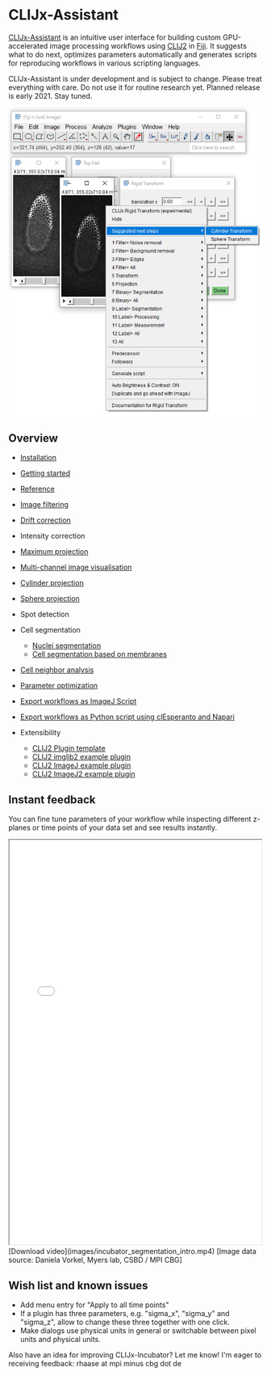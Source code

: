 # CLIJx-Assistant
[CLIJx-Assistant](https://clij.github.io/assistant) is an intuitive user interface for building custom GPU-accelerated image processing workflows using [CLIJ2](https://clij.github.io) in [Fiji](https://fiji.sc). 
It suggests what to do next, optimizes parameters automatically and generates scripts for reproducing workflows in various scripting languages.

CLIJx-Assistant is under development and is subject to change. 
Please treat everything with care.
Do not use it for routine research yet. 
Planned release is early 2021. 
Stay tuned.

![Image](images/suggestions.png)


## Overview
* [Installation](https://clij.github.io/assistant/installation)
* [Getting started](https://clij.github.io/assistant/getting_started)
* [Reference](https://clij.github.io/assistant/reference)

* [Image filtering](https://clij.github.io/assistant/filtering)
* [Drift correction](https://clij.github.io/assistant/drift_correction)
* Intensity correction

* [Maximum projection](https://clij.github.io/assistant/intensity_projection)
* [Multi-channel image visualisation](https://clij.github.io/assistant/multi_channel_support)
* [Cylinder projection](https://clij.github.io/assistant/cylinder_projection)
* [Sphere projection](https://clij.github.io/assistant/sphere_projection)
* Spot detection
* Cell segmentation
  * [Nuclei segmentation](https://clij.github.io/assistant/segmentation_nuclei)
  * [Cell segmentation based on membranes](https://clij.github.io/assistant/segmentation_cells)
* [Cell neighbor analysis](https://clij.github.io/assistant/neighbor_analysis_generated)

* [Parameter optimization](https://clij.github.io/assistant/parameter_optimization)

* [Export workflows as ImageJ Script](https://clij.github.io/assistant/macro_export)
* [Export workflows as Python script using clEsperanto and Napari](https://clij.github.io/assistant/te_oki_export)

* Extensibility
  * [CLIJ2 Plugin template](https://github.com/clij/clij2-plugin-template)
  * [CLIJ2 imglib2 example plugin](https://github.com/haesleinhuepf/clijx-assistant-imglib2)
  * [CLIJ2 ImageJ example plugin](https://github.com/haesleinhuepf/clijx-assistant-imagej)
  * [CLIJ2 ImageJ2 example plugin](https://github.com/haesleinhuepf/clijx-assistant-imagej2)


## Instant feedback
You can fine tune parameters of your workflow while inspecting different z-planes or time points of your data set and see results instantly.
<iframe src="images/incubator_segmentation_intro.mp4" width="500" height="800"></iframe>
[Download video](images/incubator_segmentation_intro.mp4) [Image data source: Daniela Vorkel, Myers lab, CSBD / MPI CBG]




## Wish list and known issues
* Add menu entry for "Apply to all time points"
* If a plugin has three parameters, e.g. "sigma_x", "sigma_y" and "sigma_z", allow to change these three together with one click.
* Make dialogs use physical units in general or switchable between pixel units and physical units.

Also have an idea for improving CLIJx-Incubator? Let me know! I'm eager to receiving feedback: rhaase at mpi minus cbg dot de



